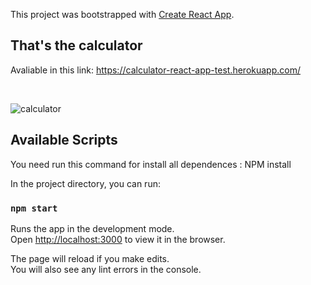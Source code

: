 This project was bootstrapped with [Create React App](https://github.com/facebook/create-react-app). 


## That's the calculator

Avaliable in this link: https://calculator-react-app-test.herokuapp.com/

<br />

![calculator](https://user-images.githubusercontent.com/28275815/83342250-857b6380-a2c3-11ea-9d22-f741b4b5f718.png)

## Available Scripts

You need run this command for install all dependences : NPM install

In the project directory, you can run:

### `npm start`

Runs the app in the development mode.<br />
Open [http://localhost:3000](http://localhost:3000) to view it in the browser.

The page will reload if you make edits.<br />
You will also see any lint errors in the console.
